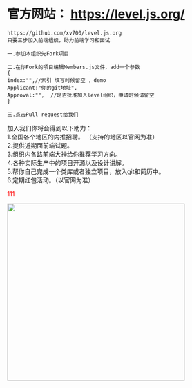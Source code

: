 
# 官方网站：  https://level.js.org/
```
https://github.com/xv700/level.js.org  
只要三步加入前端组织，助力前端学习和面试  

一.参加本组织先Fork项目   

二.在你Fork的项目编辑Members.js文件，add一个参数  
{  
index:"",//索引 填写时候留空 ，demo   
Applicant:"你的git地址",  
Approval:"",  //是否批准加入level组织，申请时候请留空    
}      

三.点击Pull request给我们  
```
加入我们你将会得到以下助力：    
1.全国各个地区的内推招聘。  （支持的地区以官网为准）   
2.提供近期面前端试题。       
3.组织内各路前端大神给你推荐学习方向。    
4.各种实际生产中的项目开源以及设计讲解。  
5.帮你自己完成一个类库或者独立项目，放入git和简历中。  
6.定期红包活动。（以官网为准）  

<span style="color:red">111</span>

<img src="https://level.js.org/css/20191127221128.jpg" height="411" />

